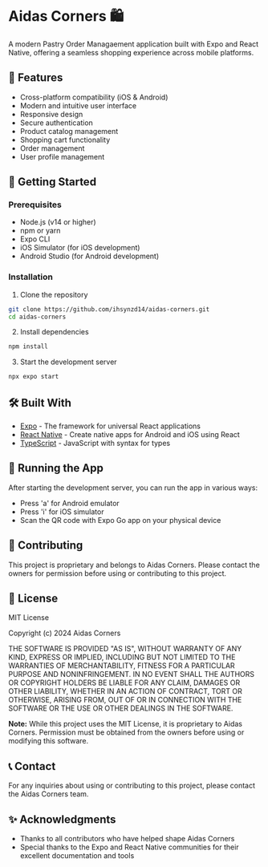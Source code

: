 # Aidas Corners 🛍️

A modern Pastry Order Managaement application built with Expo and React Native, offering a seamless shopping experience across mobile platforms.

## 🌟 Features

- Cross-platform compatibility (iOS & Android)
- Modern and intuitive user interface
- Responsive design
- Secure authentication
- Product catalog management
- Shopping cart functionality
- Order management
- User profile management

## 🚀 Getting Started

### Prerequisites

- Node.js (v14 or higher)
- npm or yarn
- Expo CLI
- iOS Simulator (for iOS development)
- Android Studio (for Android development)

### Installation

1. Clone the repository
```bash
git clone https://github.com/ihsynzd14/aidas-corners.git
cd aidas-corners
```

2. Install dependencies
```bash
npm install
```

3. Start the development server
```bash
npx expo start
```

## 🛠️ Built With

- [Expo](https://expo.dev/) - The framework for universal React applications
- [React Native](https://reactnative.dev/) - Create native apps for Android and iOS using React
- [TypeScript](https://www.typescriptlang.org/) - JavaScript with syntax for types

## 📱 Running the App

After starting the development server, you can run the app in various ways:

- Press 'a' for Android emulator
- Press 'i' for iOS simulator
- Scan the QR code with Expo Go app on your physical device

## 🤝 Contributing

This project is proprietary and belongs to Aidas Corners. Please contact the owners for permission before using or contributing to this project.

## 📄 License

MIT License

Copyright (c) 2024 Aidas Corners

THE SOFTWARE IS PROVIDED "AS IS", WITHOUT WARRANTY OF ANY KIND, EXPRESS OR
IMPLIED, INCLUDING BUT NOT LIMITED TO THE WARRANTIES OF MERCHANTABILITY,
FITNESS FOR A PARTICULAR PURPOSE AND NONINFRINGEMENT. IN NO EVENT SHALL THE
AUTHORS OR COPYRIGHT HOLDERS BE LIABLE FOR ANY CLAIM, DAMAGES OR OTHER
LIABILITY, WHETHER IN AN ACTION OF CONTRACT, TORT OR OTHERWISE, ARISING FROM,
OUT OF OR IN CONNECTION WITH THE SOFTWARE OR THE USE OR OTHER DEALINGS IN THE
SOFTWARE.

**Note:** While this project uses the MIT License, it is proprietary to Aidas Corners. Permission must be obtained from the owners before using or modifying this software.

## 📞 Contact

For any inquiries about using or contributing to this project, please contact the Aidas Corners team.

## ✨ Acknowledgments

- Thanks to all contributors who have helped shape Aidas Corners
- Special thanks to the Expo and React Native communities for their excellent documentation and tools
